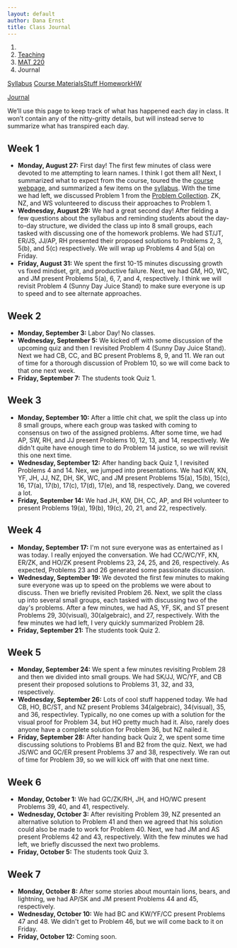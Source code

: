 ```yaml
---
layout: default
author: Dana Ernst
title: Class Journal
---
```


<ol class="breadcrumb">
  <li><a href="/"><i class="fa fa-home"></i></a></li>
  <li><a href="/teaching/">Teaching</a></li>
  <li><a href="/teaching/mat220f18">MAT 220</a></li>
  <li class="active">Journal</li>
</ol>

<div class="row">
<div class="col-xs-12">
<div class="btn-group btn-group-justified">
<a class="btn btn-default btn-success" href="{{site.baseurl}}/teaching/mat220f18/syllabus/">Syllabus</a>

<a class="btn btn-default btn-primary" href="{{site.baseurl}}/teaching/mat220f18/materials/">
<span class="hidden-xs">Course Materials</span><span class="visible-xs">Stuff</span>
</a>

<a class="btn btn-default btn-warning" href="{{site.baseurl}}/teaching/mat220f18/homework/">
<span class="hidden-xs">Homework</span><span class="visible-xs">HW</span>
</a>

<a class="btn btn-default btn-info" href="{{site.baseurl}}/teaching/mat220f18/journal/">Journal</a>
</div>
</div>
</div>

<p style="margin-top:10px;">
We’ll use this page to keep track of what has happened each day in class. It won’t contain any of the nitty-gritty details, but will instead serve to summarize what has transpired each day.
</p>

## Week 1 ##

<ul class="fa-ul">
  <li><i class="fa-li far fa-calendar-check"></i><b>Monday, August 27:</b> First day! The first few minutes of class were devoted to me attempting to learn names. I think I got them all! Next, I summarized what to expect from the course, toured the the <a href="{{site.baseurl}}/teaching/mat220f18/">course webpage</a>, and summarized a few items on the <a href="{{site.baseurl}}/teaching/mat220f18/syllabus/">syllabus</a>. With the time we had left, we discussed Problem 1 from the <a href="{{site.baseurl}}/teaching/mat220f18/220ProblemCollection.pdf">Problem Collection</a>. ZK, NZ, and WS volunteered to discuss their approaches to Problem 1.</li>
  <li><i class="fa-li far fa-calendar-check"></i><b>Wednesday, August 29:</b> We had a great second day! After fielding a few questions about the syllabus and reminding students about the day-to-day structure, we divided the class up into 8 small groups, each tasked with discussing one of the homework problems.  We had ST/JT, ER/JS, JJ/AP, RH presented their proposed solutions to Problems 2, 3, 5(b), and 5(c) respectively. We will wrap up Problems 4 and 5(a) on Friday.</li>
  <li><i class="fa-li far fa-calendar-check"></i><b>Friday, August 31:</b> We spent the first 10-15 minutes discussing growth vs fixed mindset, grit, and productive failure.  Next, we had GM, HO, WC, and JM present Problems 5(a), 6, 7, and 4, respectively.  I think we will revisit Problem 4 (Sunny Day Juice Stand) to make sure everyone is up to speed and to see alternate approaches.</li>
</ul>

## Week 2 ##

<ul class="fa-ul">
  <li><i class="fa-li far fa-calendar-check"></i><b>Monday, September 3:</b> Labor Day! No classes.</li>
  <li><i class="fa-li far fa-calendar-check"></i><b>Wednesday, September 5:</b> We kicked off with some discussion of the upcoming quiz and then I revisited Problem 4 (Sunny Day Juice Stand).  Next we had CB, CC, and BC present Problems 8, 9, and 11.  We ran out of time for a thorough discussion of Problem 10, so we will come back to that one next week.</li>
  <li><i class="fa-li far fa-calendar-check"></i><b>Friday, September 7:</b> The students took Quiz 1.</li>
</ul>

## Week 3 ##

<ul class="fa-ul">
  <li><i class="fa-li far fa-calendar-check"></i><b>Monday, September 10:</b> After a little chit chat, we split the class up into 8 small groups, where each group was tasked with coming to consensus on two of the assigned problems.  After some time, we had AP, SW, RH, and JJ present Problems 10, 12, 13, and 14, respectively.  We didn't quite have enough time to do Problem 14 justice, so we will revisit this one next time.</li>
  <li><i class="fa-li far fa-calendar-check"></i><b>Wednesday, September 12:</b> After handing back Quiz 1, I revisited Problems 4 and 14. Nex, we jumped into presentations.  We had KW, KN, YF, JH, JJ, NZ, DH, SK, WC, and JM present Problems 15(a), 15(b), 15(c), 16, 17(a), 17(b), 17(c), 17(d), 17(e), and 18, respectively.  Dang, we covered a lot.</li>
  <li><i class="fa-li far fa-calendar-check"></i><b>Friday, September 14:</b> We had JH, KW, DH, CC, AP, and RH volunteer to present Problems 19(a), 19(b), 19(c), 20, 21, and 22, respectively.</li>
</ul>

## Week 4 ##

<ul class="fa-ul">
  <li><i class="fa-li far fa-calendar-check"></i><b>Monday, September 17:</b> I'm not sure everyone was as entertained as I was today. I really enjoyed the conversation.  We had CC/WC/YF, KN, ER/ZK, and HO/ZK present Problems 23, 24, 25, and 26, respectively.  As expected, Problems 23 and 26 generated some passionate discussion.</li>
  <li><i class="fa-li far fa-calendar-check"></i><b>Wednesday, September 19:</b> We devoted the first few minutes to making sure everyone was up to speed on the problems we were about to discuss.  Then we briefly revisited Problem 26.  Next, we split the class up into several small groups, each tasked with discussing two of the day's problems.  After a few minutes, we had AS, YF, SK, and ST present Problems 29, 30(visual), 30(algebraic), and 27, respectively.  With the few minutes we had left, I very quickly summarized Problem 28.</li>
  <li><i class="fa-li far fa-calendar-check"></i><b>Friday, September 21:</b> The students took Quiz 2.</li>
</ul>

## Week 5 ##

<ul class="fa-ul">
  <li><i class="fa-li far fa-calendar-check"></i><b>Monday, September 24:</b> We spent a few minutes revisiting Problem 28 and then we divided into small groups.  We had SK/JJ, WC/YF, and CB present their proposed solutions to Problems 31, 32, and 33, respectively.</li>
  <li><i class="fa-li far fa-calendar-check"></i><b>Wednesday, September 26:</b> Lots of cool stuff happened today.  We had CB, HO, BC/ST, and NZ present Problems 34(algebraic), 34(visual), 35, and 36, respectivley.  Typically, no one comes up with a solution for the visual proof for Problem 34, but HO pretty much had it. Also, rarely does anyone have a complete solution for Problem 36, but NZ nailed it.</li>
  <li><i class="fa-li far fa-calendar-check"></i><b>Friday, September 28:</b> After handing back Quiz 2, we spent some time discussing solutions to Problems B1 and B2 from the quiz. Next, we had JS/WC and GC/ER present Problems 37 and 38, respectively.  We ran out of time for Problem 39, so we will kick off with that one next time.</li>
</ul>

## Week 6 ##

<ul class="fa-ul">
  <li><i class="fa-li far fa-calendar-check"></i><b>Monday, October 1:</b> We had GC/ZK/RH, JH, and HO/WC present Problems 39, 40, and 41, respectively.</li>
  <li><i class="fa-li far fa-calendar-check"></i><b>Wednesday, October 3:</b> After revisiting Problem 39, NZ presented an alternative solution to Problem 41 and then we agreed that his solution could also be made to work for Problem 40.  Next, we had JM and AS present Problems 42 and 43, respectively.  With the few minutes we had left, we briefly discussed the next two problems.</li>
  <li><i class="fa-li far fa-calendar-check"></i><b>Friday, October 5:</b> The students took Quiz 3.</li>
</ul>

## Week 7 ##

<ul class="fa-ul">
  <li><i class="fa-li far fa-calendar-check"></i><b>Monday, October 8:</b> After some stories about mountain lions, bears, and lightning, we had AP/SK and JM present Problems 44 and 45, respectively.</li>
  <li><i class="fa-li far fa-calendar-check"></i><b>Wednesday, October 10:</b> We had BC and KW/YF/CC present Problems 47 and 48.  We didn't get to Problem 46, but we will come back to it on Friday.</li>
  <li><i class="fa-li far fa-calendar-check"></i><b>Friday, October 12:</b> Coming soon.</li>
</ul>
